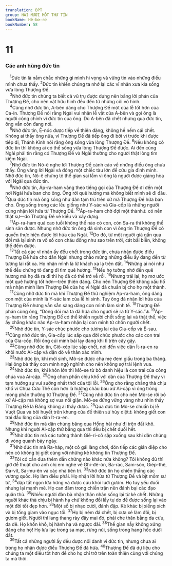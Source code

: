 ```yaml
---
translation: BPT
group: HAI MƯƠI MỐT THƯ TÍN
bookName: Hê-bơ-rơ 
bookNumber: 58
---
```


<div class="title"><h1>11</h1><h3>Các anh hùng đức tin</h3></div>
<span class="verse he_11_1"> <sup>1</sup>Đức tin là nắm chắc những gì mình hi vọng và vững tin vào những điều mình chưa thấy.</span>
<span class="verse he_11_2"><sup>2</sup>Đức tin khiến chúng ta nhớ lại các vĩ nhân xưa kia sống vừa lòng Thượng Đế.<br/></span>
<span class="verse he_11_3"> <sup>3</sup>Nhờ đức tin chúng ta biết cả vũ trụ được dựng nên bằng lời phán của Thượng Đế, cho nên vật hữu hình đều đến từ những cõi vô hình.<br/></span>
<span class="verse he_11_4"> <sup>4</sup>Cũng nhờ đức tin, A-bên dâng cho Thượng Đế một của lễ tốt hơn của Ca-in. Thượng Đế nói rằng Ngài vui nhận lễ vật của A-bên và gọi ông là người công chính vì đức tin của ông. Dù A-bên đã chết nhưng qua đức tin, ông vẫn còn đang nói.<br/></span>
<span class="verse he_11_5"> <sup>5</sup>Nhờ đức tin, Ê-nóc được tiếp về thiên đàng, không hề nếm cái chết. Không ai thấy ông nữa, vì Thượng Đế đã tiếp ông đi bởi vì trước khi được tiếp đi, Thánh Kinh nói rằng ông sống vừa lòng Thượng Đế.</span>
<span class="verse he_11_6"><sup>6</sup>Nếu không có đức tin thì không ai có thể sống vừa lòng Thượng Đế được. Ai đến cùng Ngài phải tin rằng có Thượng Đế và Ngài thưởng cho người thật lòng tìm kiếm Ngài.<br/></span>
<span class="verse he_11_7"> <sup>7</sup>Nhờ đức tin Nô-ê nghe lời Thượng Đế cảnh cáo về những điều ông chưa thấy. Ông vâng lời Ngài và đóng một chiếc tàu lớn để cứu gia đình mình. Nhờ đức tin, Nô-ê chứng tỏ thế gian sai lầm vì ông là người được giảng hòa với Ngài qua đức tin.<br/></span>
<span class="verse he_11_8"> <sup>8</sup>Nhờ đức tin, Áp-ra-ham vâng theo tiếng gọi của Thượng Đế đi đến một nơi Ngài hứa ban cho ông. Ông rời quê hương mà không biết mình sẽ đi đâu.</span>
<span class="verse he_11_9"><sup>9</sup>Qua đức tin mà ông sống như dân tạm trú trên xứ mà Thượng Đế hứa ban cho. Ông sống trong các lều giống như Y-sác và Gia-cốp là những người cùng nhận lời hứa từ Thượng Đế.</span>
<span class="verse he_11_10"><sup>10</sup>Áp-ra-ham chờ đợi một thành<a data-toggle="tooltip" data-placement="bottom" title="“Thành phố” thiêng liêng nơi Thượng Đế sống cùng với dân Ngài. Cũng còn gọi là “thành Giê-ru-sa-lem trên trời.” Xem Hê 12:22.">⚓</a> có nền thật sự—do Thượng Đế vẽ kiểu và xây dựng.<br/></span>
<span class="verse he_11_11"> <sup>11</sup>Áp-ra-ham quá cao tuổi không thể nào có con, còn Sa-ra thì không thể sinh sản được. Nhưng nhờ đức tin ông đã sinh con vì ông tin Thượng Đế có quyền thực hiện được lời hứa của Ngài.</span>
<span class="verse he_11_12"><sup>12</sup>Do đó, từ một người già gần qua đời mà lại sinh ra vô số con cháu đông như sao trên trời, cát bãi biển, không thể đếm được.<br/></span>
<span class="verse he_11_13"> <sup>13</sup>Tất cả các vĩ nhân ấy đều chết trong đức tin, chưa nhận được điều Thượng Đế hứa cho dân Ngài nhưng chào mừng những điều ấy đang đến từ tương lai rất xa. Họ nhận mình là lữ khách xa lạ trên đất.</span>
<span class="verse he_11_14"><sup>14</sup>Những ai nói như thế đều chứng tỏ đang đi tìm quê hương.</span>
<span class="verse he_11_15"><sup>15</sup>Nếu họ tưởng nhớ đến quê hương mà họ đã ra đi thì họ đã có thể trở về rồi.</span>
<span class="verse he_11_16"><sup>16</sup>Nhưng trái lại, họ mơ ước một quê hương tốt hơn—trên thiên đàng. Cho nên Thượng Đế không xấu hổ mà nhận mình làm Thượng Đế của họ vì Ngài đã chuẩn bị cho họ một thành.<br/></span>
<span class="verse he_11_17"> <sup>17</sup>Cũng nhờ đức tin mà khi Thượng Đế thử nghiệm Áp-ra-ham, ông dâng con một của mình là Y-sác làm của lễ hi sinh. Tuy ông đã nhận lời hứa của Thượng Đế nhưng vẫn sẵn sàng dâng con mình làm sinh tế.</span>
<span class="verse he_11_18"><sup>18</sup>Thượng Đế phán cùng ông, “Dòng dõi mà ta đã hứa cho ngươi sẽ ra từ Y-sác.”<a data-toggle="tooltip" data-placement="bottom" title="Sáng 21:22.">⚓</a></span>
<span class="verse he_11_19"><sup>19</sup>Áp-ra-ham tin rằng Thượng Đế có thể khiến người chết sống lại và thật thế, việc ấy chẳng khác nào Áp-ra-ham nhận lại con mình từ chốn người chết.<br/></span>
<span class="verse he_11_20"> <sup>20</sup>Nhờ đức tin, Y-sác chúc phước cho tương lai của Gia-cốp và Ê-sau.</span>
<span class="verse he_11_21"><sup>21</sup>Cũng nhờ đức tin, Gia-cốp lúc sắp qua đời chúc phước cho các con trai của Gia-cốp. Rồi ông cúi mình bái lạy đang khi tì trên cây gậy.<br/></span>
<span class="verse he_11_22"> <sup>22</sup>Cũng nhờ đức tin, Giô-xép lúc sắp chết, nói đến việc dân Ít-ra-en ra khỏi nước Ai-cập và dặn dò về thân xác mình.<br/></span>
<span class="verse he_11_23"> <sup>23</sup>Nhờ đức tin, khi mới sinh, Mô-se được cha mẹ đem giấu trong ba tháng. Hai ông bà thấy con mình ngộ nghĩnh cho nên không sợ trái lệnh vua.<br/></span>
<span class="verse he_11_24"> <sup>24</sup>Nhờ đức tin, khi khôn lớn thì Mô-se từ bỏ danh hiệu là con trai của công chúa vua Ai-cập.</span>
<span class="verse he_11_25"><sup>25</sup>Ông chọn phần chịu khổ với dân của Thượng Đế thay vì tạm hưởng sự vui sướng nhất thời của tội lỗi.</span>
<span class="verse he_11_26"><sup>26</sup>Ông cho rằng chẳng thà chịu khổ vì Chúa Cứu Thế còn hơn là hưởng châu báu xứ Ai-cập vì ông trông mong phần thưởng từ Thượng Đế.</span>
<span class="verse he_11_27"><sup>27</sup>Cũng nhờ đức tin cho nên Mô-se rời bỏ xứ Ai-cập mà không sợ vua nổi giận. Mô-se đứng vững vàng như nhìn thấy Thượng Đế là Đấng không ai thấy được.</span>
<span class="verse he_11_28"><sup>28</sup>Qua đức tin Mô-se chuẩn bị lễ Vượt Qua và bôi huyết trên khung cửa để thiên sứ hủy diệt<a data-toggle="tooltip" data-placement="bottom" title="Nguyên văn, “kẻ hủy diệt.” Để trừng phạt người Ai-cập, Thượng Đế sai một thiên sứ đến giết con đầu lòng của mỗi gia đình. Xem Xuất 12:29-32.">⚓</a> không giết con trai đầu lòng của dân Ít-ra-en.<br/></span>
<span class="verse he_11_29"> <sup>29</sup>Nhờ đức tin mà dân chúng băng qua Hồng hải như đi trên đất khô. Nhưng khi người Ai-cập thử băng qua thì đều bị chết đuối hết.<br/></span>
<span class="verse he_11_30"> <sup>30</sup>Nhờ đức tin mà các tường thành Giê-ri-cô sập xuống sau khi dân chúng đi vòng quanh bảy ngày.<br/></span>
<span class="verse he_11_31"> <sup>31</sup>Nhờ đức tin mà Ra-háp, một cô gái làng chơi, đón tiếp các gián điệp cho nên cô không bị giết cùng với những kẻ không tin Thượng Đế.<br/></span>
<span class="verse he_11_32"> <sup>32</sup>Tôi có cần đưa thêm dẫn chứng nào khác nữa không? Tôi không đủ thì giờ để thuật cho anh chị em nghe về Ghi-đê-ôn, Ba-rác, Sam-sôn, Giép-thê, Đa-vít, Sa-mu-ên và các nhà tiên tri.</span>
<span class="verse he_11_33"><sup>33</sup>Nhờ đức tin họ chiến thắng các vương quốc. Họ làm điều phải. Họ nhận lời hứa từ Thượng Đế và bịt mồm sư tử,</span>
<span class="verse he_11_34"><sup>34</sup>dập tắt ngọn lửa hừng và được cứu khỏi lưỡi gươm. Họ tuy yếu đuối nhưng lại mạnh mẽ. Họ can đảm trong chiến trận nên đánh bại các đạo quân thù.</span>
<span class="verse he_11_35"><sup>35</sup>Nhiều người đàn bà nhận thân nhân sống lại từ kẻ chết. Những người khác thà chịu bị hành hạ chứ không đổi lấy tự do để được sống lại vào một đời tốt đẹp hơn.</span>
<span class="verse he_11_36"><sup>36</sup>Một số bị nhạo cười, đánh đập. Kẻ khác bị xiềng xích và bị tống giam vào ngục tối.</span>
<span class="verse he_11_37"><sup>37</sup>Họ bị ném đá chết, bị cưa xẻ làm đôi, bị gươm giết. Người thì lang thang rày đây mai đó, phải che thân bằng da cừu, da dê. Họ khốn khổ, bị hành hạ và ngược đãi.</span>
<span class="verse he_11_38"><sup>38</sup>Thế gian nầy không xứng đáng cho họ! Họ lưu lạc trong sa mạc, rừng núi, sống trong hang hốc dưới đất.<br/></span>
<span class="verse he_11_39"> <sup>39</sup>Tất cả những người ấy đều được nổi danh vì đức tin, nhưng chưa ai trong họ nhận được điều Thượng Đế đã hứa.</span>
<span class="verse he_11_40"><sup>40</sup>Thượng Đế đã dự liệu cho chúng ta một điều tốt hơn để cho họ chỉ trở trên toàn thiện cùng với chúng ta mà thôi.<br/></span>
